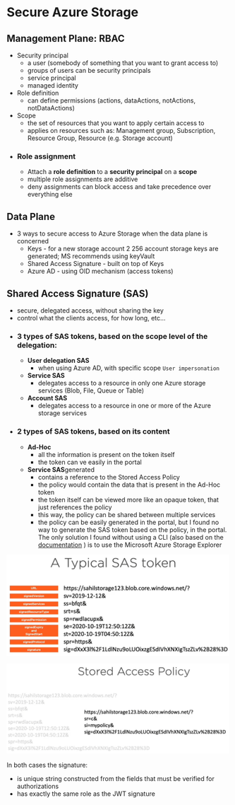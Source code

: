 # Secure Azure Storage

## Management Plane: RBAC
- Security principal 
  - a user (somebody of something that you want to grant access to)
  - groups of users can be security principals
  - service principal
  - managed identity
- Role definition
  - can define permissions (actions, dataActions, notActions, notDataActions)
- Scope
  - the set of resources that you want to apply certain access to
  - applies on resources such as: Management group, Subscription, Resource Group, Resource (e.g. Storage account)
- ### Role assignment
  - Attach a **role definition** to a **security principal** on a **scope**
  - multiple role assignments are additive
  - deny assignments can block access and take precedence over everything else

## Data Plane
- 3 ways to secure access to Azure Storage when the data plane is concerned
  - Keys - for a new storage account 2 256 account storage keys are generated; MS recommends using keyVault
  - Shared Access Signature - built on top of Keys
  - Azure AD - using OID mechanism (access tokens)

## Shared Access Signature (SAS)
- secure, delegated access, without sharing the key
- control what the clients access, for how long, etc...
- ### 3 types of SAS tokens, based on the scope level of the delegation:
  - **User delegation SAS** 
    - when using Azure AD, with specific scope `User impersonation`
  - **Service SAS**
    - delegates access to a resource in only one Azure storage services (Blob, File, Queue or Table)
  - **Account SAS** 
    - delegates access to a resource in one or more of the Azure storage services
- ### 2 types of SAS tokens, based on its content
  - **Ad-Hoc**
    - all the information is present on the token itself
    - the token can ve easily  in the portal
  - **Service SAS**generated
    - contains a reference to the Stored Access Policy
    - the policy would contain the data that is present in the Ad-Hoc token 
    - the token itself can be viewed more like an opaque token, that just references the policy
    - this way, the policy can be shared between multiple services
    - the policy can be easily generated in the portal, but I found no way to generate the SAS token based on the policy,
      in the portal. The only solution I found without using a CLI (also based on the [documentation](https://docs.microsoft.com/en-us/azure/cognitive-services/translator/document-translation/create-sas-tokens?tabs=Containers) ) 
      is to use the Microsoft Azure Storage Explorer
    

![SAS_ad_hoc_token.png](SAS_ad_hoc_token.png)

![SAS_policy_token.png](SAS_policy_token.png)

In both cases the signature:
  - is unique string constructed from the fields that must be verified for authorizations
  - has exactly the same role as the JWT signature